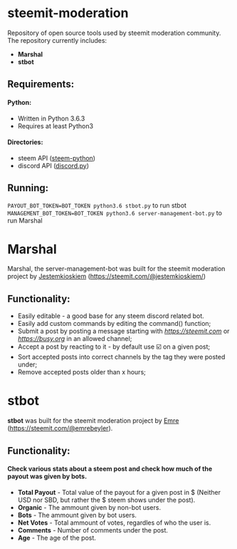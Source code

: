 # steemit-moderation
Repository of open source tools used by steemit moderation community.
The repository currently includes:
* **Marshal**
* **stbot**

## Requirements:
#### Python:
* Written in Python 3.6.3
* Requires at least Python3
#### Directories:
* steem API ([steem-python](https://github.com/steemit/steem-python))
* discord API ([discord.py](https://github.com/Rapptz/discord.py))

## Running:
```PAYOUT_BOT_TOKEN=BOT_TOKEN python3.6 stbot.py``` to run stbot
```MANAGEMENT_BOT_TOKEN=BOT_TOKEN python3.6 server-management-bot.py``` to run Marshal

# Marshal
Marshal, the server-management-bot was built for the steemit moderation project by [Jestemkioskiem](https://github.com/Jestemkioskiem) (https://steemit.com/@jestemkioskiem/)

## Functionality:

* Easily editable - a good base for any steem discord related bot.
* Easily add custom commands by editing the command() function;
* Submit a post by posting a message starting with *https://steemit.com* or *https://busy.org* in an allowed channel;
* Accept a post by reacting to it - by default use :ballot_box_with_check: on a given post;
* Sort accepted posts into correct channels by the tag they were posted under;
* Remove accepted posts older than x hours;

# stbot
**stbot** was built for the steemit moderation project by [Emre](https://github.com/emre) (https://steemit.com/@emrebeyler).

## Functionality:

#### Check various stats about a steem post and check how much of the payout was given by bots.
* **Total Payout** - Total value of the payout for a given post in $ (Neither USD nor SBD, but rather the $ steem shows under the post).
* **Organic** - The ammount given by non-bot users.
* **Bots** - The ammount given by bot users.
* **Net Votes** - Total ammount of votes, regardles of who the user is.
* **Comments** - Number of comments under the post.
* **Age** - The age of the post. 

